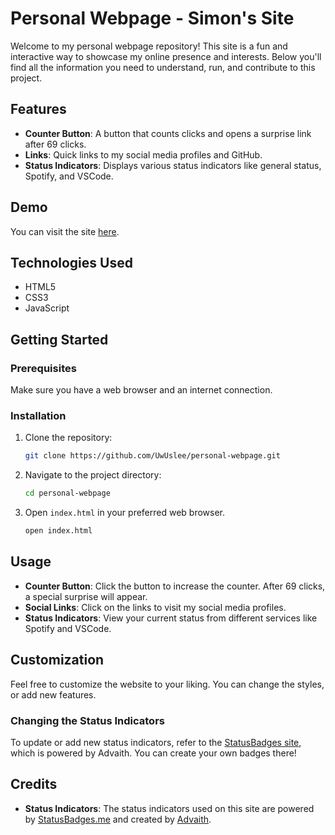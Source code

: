 # Personal Webpage - Simon's Site  

Welcome to my personal webpage repository! This site is a fun and interactive way to showcase my online presence and interests. Below you'll find all the information you need to understand, run, and contribute to this project. 

## Features

- **Counter Button**: A button that counts clicks and opens a surprise link after 69 clicks.
- **Links**: Quick links to my social media profiles and GitHub.
- **Status Indicators**: Displays various status indicators like general status, Spotify, and VSCode.

## Demo

You can visit the site [here](girlpiss.tech).

## Technologies Used

- HTML5
- CSS3
- JavaScript

## Getting Started

### Prerequisites

Make sure you have a web browser and an internet connection.

### Installation

1. Clone the repository:

    ```sh
    git clone https://github.com/UwUslee/personal-webpage.git
    ```

2. Navigate to the project directory:

    ```sh
    cd personal-webpage
    ```

3. Open `index.html` in your preferred web browser.

    ```sh
    open index.html
    ```

## Usage

- **Counter Button**: Click the button to increase the counter. After 69 clicks, a special surprise will appear.
- **Social Links**: Click on the links to visit my social media profiles.
- **Status Indicators**: View your current status from different services like Spotify and VSCode.

## Customization

Feel free to customize the website to your liking. You can change the styles, or add new features.

### Changing the Status Indicators

To update or add new status indicators, refer to the [StatusBadges site](https://statusbadges.me/), which is powered by Advaith. You can create your own badges there!

## Credits

- **Status Indicators**: The status indicators used on this site are powered by [StatusBadges.me](https://statusbadges.me/) and created by [Advaith](https://advaith.io).

